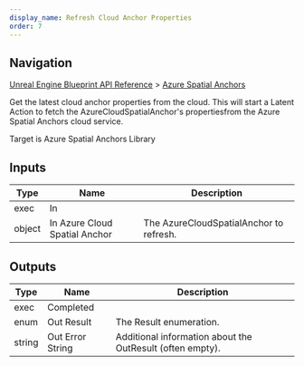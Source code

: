 ```yaml
---
display_name: Refresh Cloud Anchor Properties
order: 7
---
```

## Navigation

[Unreal Engine Blueprint API Reference](https://dev.epicgames.com/documentation/en-us/unreal-engine/BlueprintAPI) > [Azure Spatial Anchors](https://dev.epicgames.com/documentation/en-us/unreal-engine/BlueprintAPI/AzureSpatialAnchors)

Get the latest cloud anchor properties from the cloud.
This will start a Latent Action to fetch the AzureCloudSpatialAnchor's propertiesfrom the Azure Spatial Anchors cloud service.

Target is Azure Spatial Anchors Library

## Inputs

| Type | Name | Description |
| --- | --- | --- |
| exec | In |  |
| object | In Azure Cloud Spatial Anchor | The AzureCloudSpatialAnchor to refresh. |

## Outputs

| Type | Name | Description |
| --- | --- | --- |
| exec | Completed |  |
| enum | Out Result | The Result enumeration. |
| string | Out Error String | Additional information about the OutResult (often empty). |
